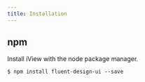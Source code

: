 ```yaml
---
title: Installation
---
```


## npm
Install iView with the node package manager.
```
$ npm install fluent-design-ui --save
```